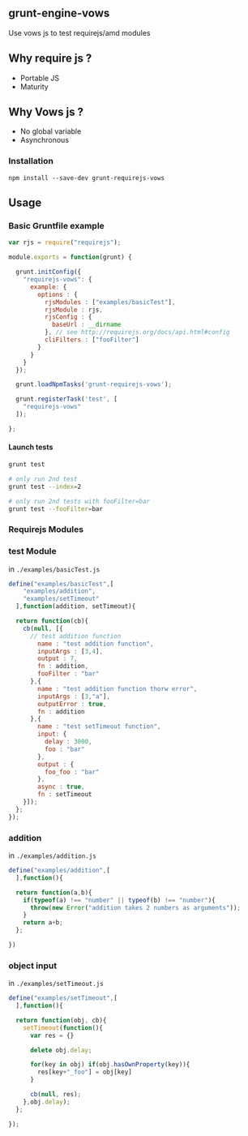 ## grunt-engine-vows

Use vows js to test requirejs/amd modules

## Why require js ?

* Portable JS
* Maturity

## Why Vows js ?

* No global variable
* Asynchronous

### Installation

```
npm install --save-dev grunt-requirejs-vows
```

## Usage

### Basic Gruntfile example

```js
var rjs = require("requirejs");

module.exports = function(grunt) {

  grunt.initConfig({
    "requirejs-vows": {
      example: {
        options : {
          rjsModules : ["examples/basicTest"],
          rjsModule : rjs,
          rjsConfig : {
            baseUrl : __dirname
          }, // see http://requirejs.org/docs/api.html#config
          cliFilters : ["fooFilter"]
        }
      }
    }
  });

  grunt.loadNpmTasks('grunt-requirejs-vows');

  grunt.registerTask('test', [
    "requirejs-vows"
  ]);

};

```
#### Launch tests

```sh
grunt test

# only run 2nd test
grunt test --index=2

# only run 2nd tests with fooFilter=bar
grunt test --fooFilter=bar
```

### Requirejs Modules

### test Module

in `./examples/basicTest.js`

```js
define("examples/basicTest",[
    "examples/addition",
    "examples/setTimeout"
  ],function(addition, setTimeout){

  return function(cb){
    cb(null, [{
      // test addition function
        name : "test addition function",
        inputArgs : [3,4],
        output : 7,
        fn : addition,
        fooFilter : "bar"
      },{
        name : "test addition function thorw error",
        inputArgs : [3,"a"],
        outputError : true,
        fn : addition
      },{
        name : "test setTimeout function",
        input: {
          delay : 3000,
          foo : "bar"
        },
        output : {
          foo_foo : "bar"
        },
        async : true,
        fn : setTimeout
    }]);
  };
});
```

### addition

in `./examples/addition.js`

```js
define("examples/addition",[
  ],function(){

  return function(a,b){
    if(typeof(a) !== "number" || typeof(b) !== "number"){
      throw(new Error("addition takes 2 numbers as arguments"));
    }
    return a+b;
  };

})
```

### object input

in `./examples/setTimeout.js`

```js
define("examples/setTimeout",[
  ],function(){

  return function(obj, cb){
    setTimeout(function(){
      var res = {}

      delete obj.delay;

      for(key in obj) if(obj.hasOwnProperty(key)){
        res[key+"_foo"] = obj[key]
      }

      cb(null, res);
    },obj.delay);
  };

});
```
